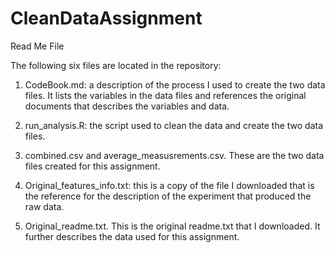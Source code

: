 CleanDataAssignment
===================
Read Me File

The following six files are located in the repository:

1.  CodeBook.md:  a description of the process I used to create the two data files.  It lists the variables in the data files and references the original documents that describes the variables and data.  

2.  run_analysis.R:  the script used to clean the data and create the two data files.

3.  combined.csv and average_measusrements.csv.  These are the two data files created for this assignment.

4.  Original_features_info.txt:  this is a copy of the file I downloaded that is the reference for the description of the experiment that produced the raw data.

5.  Original_readme.txt.  This is the original readme.txt that I downloaded.  It further describes the data used for this assignment.
